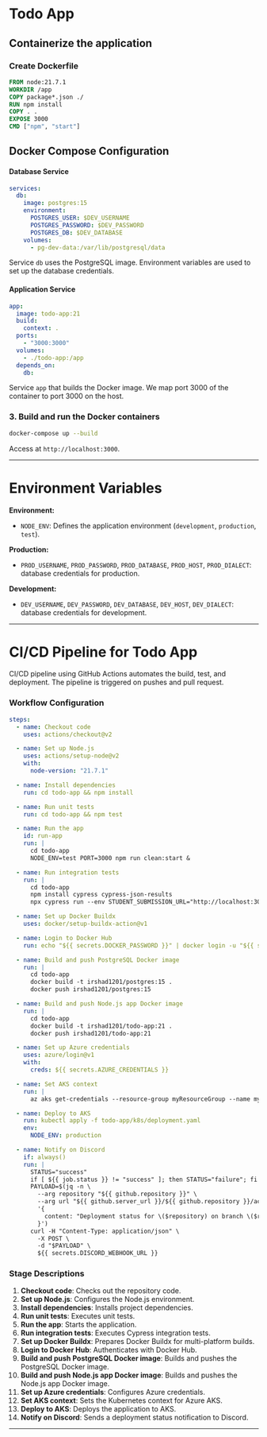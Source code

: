# Todo App

## Containerize the application

### Create Dockerfile

```dockerfile
FROM node:21.7.1
WORKDIR /app
COPY package*.json ./
RUN npm install
COPY . .
EXPOSE 3000
CMD ["npm", "start"]
```

## Docker Compose Configuration

#### Database Service

```yaml
services:
  db:
    image: postgres:15
    environment:
      POSTGRES_USER: $DEV_USERNAME
      POSTGRES_PASSWORD: $DEV_PASSWORD
      POSTGRES_DB: $DEV_DATABASE
    volumes:
      - pg-dev-data:/var/lib/postgresql/data
```

Service `db` uses the PostgreSQL image. Environment variables are used to set up the database credentials.

#### Application Service

```yaml
app:
  image: todo-app:21
  build:
    context: .
  ports:
    - "3000:3000"
  volumes:
    - ./todo-app:/app
  depends_on:
    db:
```

Service `app` that builds the Docker image. We map port 3000 of the container to port 3000 on the host.

### 3. Build and run the Docker containers

```sh
docker-compose up --build
```

Access at `http://localhost:3000`.

---

# Environment Variables

**Environment:**

- `NODE_ENV`: Defines the application environment (`development`, `production`, `test`).

**Production:**

- `PROD_USERNAME`, `PROD_PASSWORD`, `PROD_DATABASE`, `PROD_HOST`, `PROD_DIALECT`: database credentials for production.

**Development:**

- `DEV_USERNAME`, `DEV_PASSWORD`, `DEV_DATABASE`, `DEV_HOST`, `DEV_DIALECT`: database credentials for development.

---

# CI/CD Pipeline for Todo App

CI/CD pipeline using GitHub Actions automates the build, test, and deployment. The pipeline is triggered on pushes and pull request.

### Workflow Configuration

```yaml
steps:
  - name: Checkout code
    uses: actions/checkout@v2

  - name: Set up Node.js
    uses: actions/setup-node@v2
    with:
      node-version: "21.7.1"

  - name: Install dependencies
    run: cd todo-app && npm install

  - name: Run unit tests
    run: cd todo-app && npm test

  - name: Run the app
    id: run-app
    run: |
      cd todo-app
      NODE_ENV=test PORT=3000 npm run clean:start &

  - name: Run integration tests
    run: |
      cd todo-app
      npm install cypress cypress-json-results
      npx cypress run --env STUDENT_SUBMISSION_URL="http://localhost:3001/"

  - name: Set up Docker Buildx
    uses: docker/setup-buildx-action@v1

  - name: Login to Docker Hub
    run: echo "${{ secrets.DOCKER_PASSWORD }}" | docker login -u "${{ secrets.DOCKER_USERNAME }}" --password-stdin

  - name: Build and push PostgreSQL Docker image
    run: |
      cd todo-app
      docker build -t irshad1201/postgres:15 .
      docker push irshad1201/postgres:15

  - name: Build and push Node.js app Docker image
    run: |
      cd todo-app
      docker build -t irshad1201/todo-app:21 .
      docker push irshad1201/todo-app:21

  - name: Set up Azure credentials
    uses: azure/login@v1
    with:
      creds: ${{ secrets.AZURE_CREDENTIALS }}

  - name: Set AKS context
    run: |
      az aks get-credentials --resource-group myResourceGroup --name myAKSCluster

  - name: Deploy to AKS
    run: kubectl apply -f todo-app/k8s/deployment.yaml
    env:
      NODE_ENV: production

  - name: Notify on Discord
    if: always()
    run: |
      STATUS="success"
      if [ ${{ job.status }} != "success" ]; then STATUS="failure"; fi
      PAYLOAD=$(jq -n \
        --arg repository "${{ github.repository }}" \
        --arg url "${{ github.server_url }}/${{ github.repository }}/actions/runs/${{ github.run_id }}" \
        '{
          content: "Deployment status for \($repository) on branch \($ref): **\($status)**\nWorkflow: \($workflow)\nCommit: \($sha)\nActor: \($actor)\nRun Number: \($run_number)\nURL: \($url)"
        }')
      curl -H "Content-Type: application/json" \
        -X POST \
        -d "$PAYLOAD" \
        ${{ secrets.DISCORD_WEBHOOK_URL }}
```

### Stage Descriptions

1. **Checkout code**: Checks out the repository code.
2. **Set up Node.js**: Configures the Node.js environment.
3. **Install dependencies**: Installs project dependencies.
4. **Run unit tests**: Executes unit tests.
5. **Run the app**: Starts the application.
6. **Run integration tests**: Executes Cypress integration tests.
7. **Set up Docker Buildx**: Prepares Docker Buildx for multi-platform builds.
8. **Login to Docker Hub**: Authenticates with Docker Hub.
9. **Build and push PostgreSQL Docker image**: Builds and pushes the PostgreSQL Docker image.
10. **Build and push Node.js app Docker image**: Builds and pushes the Node.js app Docker image.
11. **Set up Azure credentials**: Configures Azure credentials.
12. **Set AKS context**: Sets the Kubernetes context for Azure AKS.
13. **Deploy to AKS**: Deploys the application to AKS.
14. **Notify on Discord**: Sends a deployment status notification to Discord.

---
